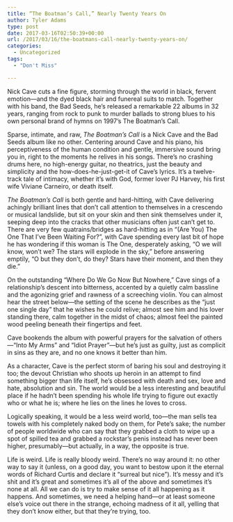 ```yaml
---
title: “The Boatman’s Call,” Nearly Twenty Years On
author: Tyler Adams
type: post
date: 2017-03-16T02:50:39+00:00
url: /2017/03/16/the-boatmans-call-nearly-twenty-years-on/
categories:
  - Uncategorized
tags:
  - "Don't Miss"

---
```

Nick Cave cuts a fine figure, storming through the world in black, fervent emotion—and the dyed black hair and funereal suits to match. Together with his band, the Bad Seeds, he’s released a remarkable 22 albums in 32 years, ranging from rock to punk to murder ballads to strong blues to his own personal brand of hymns on 1997’s The Boatman’s Call. 

Sparse, intimate, and raw,  _The Boatman’s Call_ is a Nick Cave and the Bad Seeds album like no other. Centering around Cave and his piano, his perceptiveness of the human condition and gentle, immersive sound bring you in, right to the moments he relives in his songs. There’s no crashing drums here, no high-energy guitar, no theatrics, just the beauty and simplicity and the how-does-he-just-get-it of Cave’s lyrics. It’s a twelve-track tale of intimacy, whether it’s with God, former lover PJ Harvey, his first wife Viviane Carneiro, or death itself.

_The Boatman’s Call_ is both gentle and hard-hitting, with Cave delivering achingly brilliant lines that don’t call attention to themselves in a crescendo or musical landslide, but sit on your skin and then sink themselves under it, seeping deep into the cracks that other musicians often just can’t get to. There are very few quatrains/bridges as hard-hitting as in “(Are You) The One That I’ve Been Waiting For?”, with Cave spending every last bit of hope he has wondering if this woman is The One, desperately asking, “O we will know, won’t we? The stars will explode in the sky,” before answering emptily, “O but they don’t, do they? Stars have their moment, and then they die.” 

On the outstanding “Where Do We Go Now But Nowhere,” Cave sings of a relationship’s descent into bitterness, accented by a quietly calm bassline and the agonizing grief and rawness of a screeching violin. You can almost hear the street below—the setting of the scene he describes as the “just one single day” that he wishes he could relive; almost see him and his lover standing there, calm together in the midst of chaos; almost feel the painted wood peeling beneath their fingertips and feet.

Cave bookends the album with powerful prayers for the salvation of others —“Into My Arms” and “Idiot Prayer”—but he’s just as guilty, just as complicit in sins as they are, and no one knows it better than him.

As a character, Cave is the perfect storm of baring his soul and destroying it too; the devout Christian who shoots up heroin in an attempt to find something bigger than life itself, he’s obsessed with death and sex, love and hate, absolution and sin. The world would be a less interesting and beautiful place if he hadn’t been spending his whole life trying to figure out exactly who or what he is; where he lies on the lines he loves to cross.

Logically speaking, it would be a less weird world, too—the man sells tea towels with his completely naked body on them, for Pete’s sake; the number of people worldwide who can say that they grabbed a cloth to wipe up a spot of spilled tea and grabbed a rockstar’s penis instead has never been higher, presumably—but actually, in a way, the opposite is true. 

Life is weird. Life is really bloody weird. There’s no way around it: no other way to say it (unless, on a good day, you want to bestow upon it the eternal words of Richard Curtis and declare it “surreal but nice”). It’s messy and it’s shit and it’s great and sometimes it’s all of the above and sometimes it’s none at all. All we can do is try to make sense of it all happening as it happens. And sometimes, we need a helping hand—or at least someone else’s voice out there in the strange, echoing madness of it all, yelling that they don’t know either, but that they’re trying, too.
